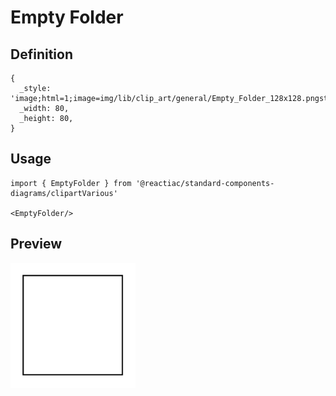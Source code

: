 # Empty Folder

## Definition

```
{
  _style: 'image;html=1;image=img/lib/clip_art/general/Empty_Folder_128x128.pngstrokeColor=none;',
  _width: 80,
  _height: 80,
}
```

## Usage

```
import { EmptyFolder } from '@reactiac/standard-components-diagrams/clipartVarious'

<EmptyFolder/>
```

## Preview

<img src="./empty-folder.png" width="200"/>
